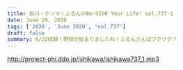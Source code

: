 ```yaml
---
title: 石川・ホンマ・ぶるんのBe-SIDE Your Life! vol.737-1
date: June 29, 2020
tags: ['2020', 'June 2020', 'vol.737']
draft: false
summary: 6/22収録！野球が始まりましたね！ぶるんさんはワクワク？
---
```


http://project-phi.ddo.jp/ishikawa/ishikawa737_1.mp3